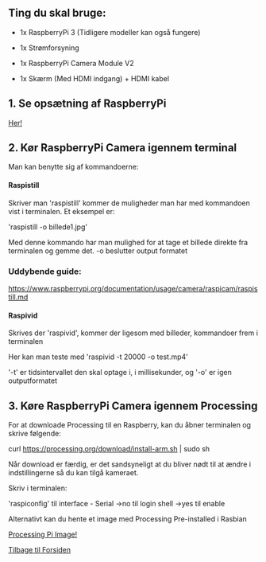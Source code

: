 ## Ting du skal bruge:
* 1x RaspberryPi 3 (Tidligere modeller kan også fungere)

* 1x Strømforsyning

* 1x RaspberryPi Camera Module V2

* 1x Skærm (Med HDMI indgang) + HDMI kabel


## 1. Se opsætning af RaspberryPi
[Her!](https://github.com/DDlabAU/raspberry-pi/blob/Omstrukturering/raspberry-pi-hurtig-start/README.md)

## 2. Kør RaspberryPi Camera igennem terminal

Man kan benytte sig af kommandoerne:

#### Raspistill

Skriver man 'raspistill' kommer de muligheder man har med kommandoen vist i terminalen. 
Et eksempel er:

'raspistill -o billede1.jpg'

Med denne kommando har man mulighed for at tage et billede direkte fra terminalen og gemme det. -o beslutter output formatet

### Uddybende guide:
https://www.raspberrypi.org/documentation/usage/camera/raspicam/raspistill.md

#### Raspivid

Skrives der 'raspivid', kommer der ligesom med billeder, kommandoer frem i terminalen

Her kan man teste med 'raspivid -t 20000 -o test.mp4'

'-t' er tidsintervallet den skal optage i, i millisekunder, og '-o' er igen outputformatet

## 3. Køre RaspberryPi Camera igennem Processing

For at downloade Processing til en Raspberry, kan du åbner terminalen og skrive følgende:

curl https://processing.org/download/install-arm.sh | sudo sh

Når download er færdig, er det sandsyneligt at du bliver nødt til at ændre i indstillingerne så du kan tilgå kameraet.

Skriv i terminalen: 

'raspiconfig' 
til interface - Serial ->no til login shell ->yes til enable

Alternativt kan du hente et image med Processing Pre-installed i Rasbian

[Processing Pi Image!](https://pi.processing.org/download/)

[Tilbage til Forsiden](https://github.com/DDlabAU/raspberry-pi/tree/Omstrukturering)
